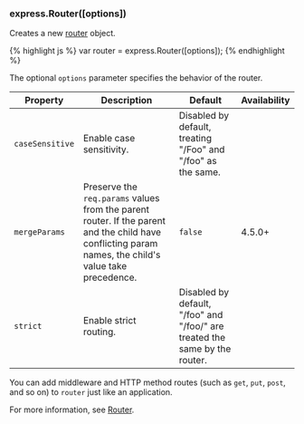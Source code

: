 <!---
 Copyright (c) 2016 StrongLoop, IBM, and Express Contributors
 License: MIT
-->

<h3 id='express.router' class='h2'>express.Router([options])</h3>

Creates a new [router](#router) object.

{% highlight js %}
var router = express.Router([options]);
{% endhighlight %}

The optional `options` parameter specifies the behavior of the router.

<div class="table-scroller" markdown="1">

| Property        | Description                                     | Default     | Availability  |
|-----------------|-------------------------------------------------|-------------|---------------|
| `caseSensitive` | Enable case sensitivity. | Disabled by default, treating "/Foo" and "/foo" as the same.|  |
| `mergeParams`   | Preserve the `req.params` values from the parent router. If the parent and the child have conflicting param names, the child's value take precedence.| `false` | 4.5.0+ |
| `strict`        | Enable strict routing. | Disabled by default, "/foo" and "/foo/" are treated the same by the router.| &nbsp; |

</div>

You can add middleware and HTTP method routes (such as `get`, `put`, `post`, and
so on) to `router` just like an application.

For more information, see [Router](#router).
